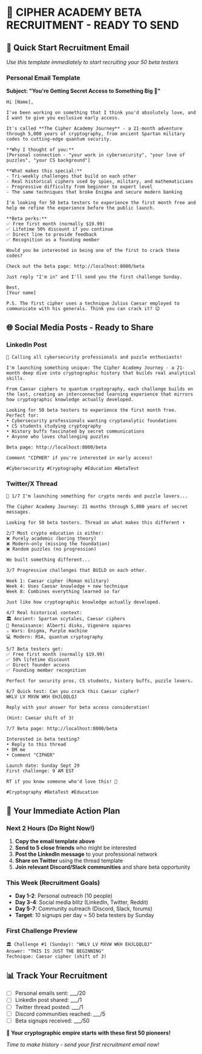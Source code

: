 # 🚀 CIPHER ACADEMY BETA RECRUITMENT - READY TO SEND

## 📧 Quick Start Recruitment Email
*Use this template immediately to start recruiting your 50 beta testers*

### Personal Email Template
**Subject: "You're Getting Secret Access to Something Big 🔐"**

```
Hi [Name],

I've been working on something that I think you'd absolutely love, and I want to give you exclusive early access.

It's called **The Cipher Academy Journey** - a 21-month adventure through 5,000 years of cryptography, from ancient Spartan military codes to cutting-edge quantum security.

**Why I thought of you:**
[Personal connection - "your work in cybersecurity", "your love of puzzles", "your CS background"]

**What makes this special:**
- Tri-weekly challenges that build on each other  
- Real historical ciphers used by spies, military, and mathematicians
- Progressive difficulty from beginner to expert level
- The same techniques that broke Enigma and secure modern banking

I'm looking for 50 beta testers to experience the first month free and help me refine the experience before the public launch.

**Beta perks:**
✅ Free first month (normally $19.99)
✅ Lifetime 50% discount if you continue  
✅ Direct line to provide feedback
✅ Recognition as a founding member

Would you be interested in being one of the first to crack these codes?

Check out the beta page: http://localhost:8000/beta

Just reply "I'm in" and I'll send you the first challenge Sunday.

Best,
[Your name]

P.S. The first cipher uses a technique Julius Caesar employed to communicate with his generals. Think you can crack it? 😉
```

## 🌐 Social Media Posts - Ready to Share

### LinkedIn Post
```
🔐 Calling all cybersecurity professionals and puzzle enthusiasts!

I'm launching something unique: The Cipher Academy Journey - a 21-month deep dive into cryptographic history that builds real analytical skills.

From Caesar ciphers to quantum cryptography, each challenge builds on the last, creating an interconnected learning experience that mirrors how cryptographic knowledge actually developed.

Looking for 50 beta testers to experience the first month free. Perfect for:
• Cybersecurity professionals wanting cryptanalytic foundations
• CS students studying cryptography  
• History buffs fascinated by secret communications
• Anyone who loves challenging puzzles

Beta page: http://localhost:8000/beta

Comment "CIPHER" if you're interested in early access!

#Cybersecurity #Cryptography #Education #BetaTest
```

### Twitter/X Thread
```
🧵 1/7 I'm launching something for crypto nerds and puzzle lovers...

The Cipher Academy Journey: 21 months through 5,000 years of secret messages.

Looking for 50 beta testers. Thread on what makes this different ⬇️

2/7 Most crypto education is either:
❌ Purely academic (boring theory)
❌ Modern-only (missing the foundation)  
❌ Random puzzles (no progression)

We built something different...

3/7 Progressive challenges that BUILD on each other.

Week 1: Caesar cipher (Roman military)
Week 4: Uses Caesar knowledge + new technique
Week 8: Combines everything learned so far

Just like how cryptographic knowledge actually developed.

4/7 Real historical context:
🏛️ Ancient: Spartan scytales, Caesar ciphers
🎨 Renaissance: Alberti disks, Vigenère squares  
⚔️ Wars: Enigma, Purple machine
💻 Modern: RSA, quantum cryptography

5/7 Beta testers get:
✅ Free first month (normally $19.99)
✅ 50% lifetime discount
✅ Direct founder access
✅ Founding member recognition

Perfect for security pros, CS students, history buffs, puzzle lovers.

6/7 Quick test: Can you crack this Caesar cipher?
WKLV LV MXVW WKH EHJLQQLQJ

Reply with your answer for beta access consideration!

(Hint: Caesar shift of 3)

7/7 Beta page: http://localhost:8000/beta

Interested in beta testing?
• Reply to this thread
• DM me  
• Comment "CIPHER"

Launch date: Sunday Sept 29
First challenge: 9 AM EST

RT if you know someone who'd love this! 🔐

#Cryptography #BetaTest #Education
```

## 🎯 Your Immediate Action Plan

### Next 2 Hours (Do Right Now!)
1. **Copy the email template above** 
2. **Send to 5 close friends** who might be interested
3. **Post the LinkedIn message** to your professional network
4. **Share on Twitter** using the thread template
5. **Join relevant Discord/Slack communities** and share beta opportunity

### This Week (Recruitment Goals)
- **Day 1-2**: Personal outreach (10 people)
- **Day 3-4**: Social media blitz (LinkedIn, Twitter, Reddit)  
- **Day 5-7**: Community outreach (Discord, Slack, forums)
- **Target**: 10 signups per day = 50 beta testers by Sunday

### First Challenge Preview
```
🏛️ Challenge #1 (Sunday): "WKLV LV MXVW WKH EHJLQQLQJ"
Answer: "THIS IS JUST THE BEGINNING"
Technique: Caesar cipher (shift of 3)
```

## 📊 Track Your Recruitment
- [ ] Personal emails sent: ___/20
- [ ] LinkedIn post shared: ___/1  
- [ ] Twitter thread posted: ___/1
- [ ] Discord communities reached: ___/5
- [ ] Beta signups received: ___/50

**🚀 Your cryptographic empire starts with these first 50 pioneers!**

*Time to make history - send your first recruitment email now!*